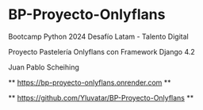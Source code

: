 # BP-Proyecto-Onlyflans

Bootcamp Python 2024 Desafío Latam - Talento Digital

Proyecto Pastelería Onlyflans con Framework Django 4.2

Juan Pablo Scheihing

** https://bp-proyecto-onlyflans.onrender.com **

** https://github.com/Yluvatar/BP-Proyecto-Onlyflans **
